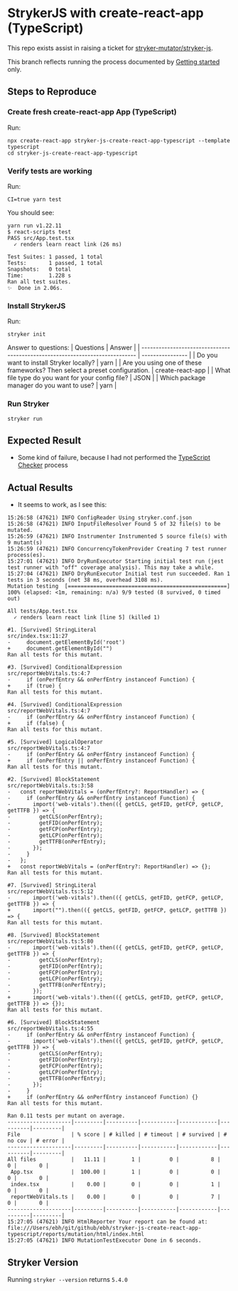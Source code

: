 # StrykerJS with create-react-app (TypeScript)

This repo exists assist in raising a ticket for [stryker-mutator/stryker-js](https://github.com/stryker-mutator/stryker-js).

This branch reflects running the process documented by [Getting started](https://stryker-mutator.io/docs/stryker-js/getting-started) only.


## Steps to Reproduce

### Create fresh create-react-app App (TypeScript)

Run:
```
npx create-react-app stryker-js-create-react-app-typescript --template typescript
cd stryker-js-create-react-app-typescript
```

### Verify tests are working

Run:
```
CI=true yarn test
```

You should see:
```
yarn run v1.22.11
$ react-scripts test
PASS src/App.test.tsx
  ✓ renders learn react link (26 ms)

Test Suites: 1 passed, 1 total
Tests:       1 passed, 1 total
Snapshots:   0 total
Time:        1.228 s
Ran all test suites.
✨  Done in 2.06s.
```

### Install StrykerJS

Run:
```
stryker init
```

Answer to questions:
| Questions                                                                    | Answer           |
| ---------------------------------------------------------------------------- | ---------------- |
| Do you want to install Stryker locally?                                      |  yarn            |
| Are you using one of these frameworks? Then select a preset configuration.   | create-react-app |
| What file type do you want for your config file?                             | JSON             |
| Which package manager do you want to use?                                    | yarn             |


### Run Stryker

```
stryker run
```

## Expected Result

* Some kind of failure, because I had not performed the [TypeScript Checker](https://stryker-mutator.io/docs/stryker-js/typescript-checker) process

## Actual Results

* It seems to work, as I see this:

```
15:26:58 (47621) INFO ConfigReader Using stryker.conf.json
15:26:58 (47621) INFO InputFileResolver Found 5 of 32 file(s) to be mutated.
15:26:59 (47621) INFO Instrumenter Instrumented 5 source file(s) with 9 mutant(s)
15:26:59 (47621) INFO ConcurrencyTokenProvider Creating 7 test runner process(es).
15:27:01 (47621) INFO DryRunExecutor Starting initial test run (jest test runner with "off" coverage analysis). This may take a while.
15:27:04 (47621) INFO DryRunExecutor Initial test run succeeded. Ran 1 tests in 3 seconds (net 38 ms, overhead 3108 ms).
Mutation testing  [==================================================] 100% (elapsed: <1m, remaining: n/a) 9/9 tested (8 survived, 0 timed out)

All tests/App.test.tsx
  ✓ renders learn react link [line 5] (killed 1)

#1. [Survived] StringLiteral
src/index.tsx:11:27
-     document.getElementById('root')
+     document.getElementById("")
Ran all tests for this mutant.

#3. [Survived] ConditionalExpression
src/reportWebVitals.ts:4:7
-     if (onPerfEntry && onPerfEntry instanceof Function) {
+     if (true) {
Ran all tests for this mutant.

#4. [Survived] ConditionalExpression
src/reportWebVitals.ts:4:7
-     if (onPerfEntry && onPerfEntry instanceof Function) {
+     if (false) {
Ran all tests for this mutant.

#5. [Survived] LogicalOperator
src/reportWebVitals.ts:4:7
-     if (onPerfEntry && onPerfEntry instanceof Function) {
+     if (onPerfEntry || onPerfEntry instanceof Function) {
Ran all tests for this mutant.

#2. [Survived] BlockStatement
src/reportWebVitals.ts:3:58
-   const reportWebVitals = (onPerfEntry?: ReportHandler) => {
-     if (onPerfEntry && onPerfEntry instanceof Function) {
-       import('web-vitals').then(({ getCLS, getFID, getFCP, getLCP, getTTFB }) => {
-         getCLS(onPerfEntry);
-         getFID(onPerfEntry);
-         getFCP(onPerfEntry);
-         getLCP(onPerfEntry);
-         getTTFB(onPerfEntry);
-       });
-     }
-   };
+   const reportWebVitals = (onPerfEntry?: ReportHandler) => {};
Ran all tests for this mutant.

#7. [Survived] StringLiteral
src/reportWebVitals.ts:5:12
-       import('web-vitals').then(({ getCLS, getFID, getFCP, getLCP, getTTFB }) => {
+       import("").then(({ getCLS, getFID, getFCP, getLCP, getTTFB }) => {
Ran all tests for this mutant.

#8. [Survived] BlockStatement
src/reportWebVitals.ts:5:80
-       import('web-vitals').then(({ getCLS, getFID, getFCP, getLCP, getTTFB }) => {
-         getCLS(onPerfEntry);
-         getFID(onPerfEntry);
-         getFCP(onPerfEntry);
-         getLCP(onPerfEntry);
-         getTTFB(onPerfEntry);
-       });
+       import('web-vitals').then(({ getCLS, getFID, getFCP, getLCP, getTTFB }) => {});
Ran all tests for this mutant.

#6. [Survived] BlockStatement
src/reportWebVitals.ts:4:55
-     if (onPerfEntry && onPerfEntry instanceof Function) {
-       import('web-vitals').then(({ getCLS, getFID, getFCP, getLCP, getTTFB }) => {
-         getCLS(onPerfEntry);
-         getFID(onPerfEntry);
-         getFCP(onPerfEntry);
-         getLCP(onPerfEntry);
-         getTTFB(onPerfEntry);
-       });
-     }
+     if (onPerfEntry && onPerfEntry instanceof Function) {}
Ran all tests for this mutant.

Ran 0.11 tests per mutant on average.
--------------------|---------|----------|-----------|------------|----------|---------|
File                | % score | # killed | # timeout | # survived | # no cov | # error |
--------------------|---------|----------|-----------|------------|----------|---------|
All files           |   11.11 |        1 |         0 |          8 |        0 |       0 |
 App.tsx            |  100.00 |        1 |         0 |          0 |        0 |       0 |
 index.tsx          |    0.00 |        0 |         0 |          1 |        0 |       0 |
 reportWebVitals.ts |    0.00 |        0 |         0 |          7 |        0 |       0 |
--------------------|---------|----------|-----------|------------|----------|---------|
15:27:05 (47621) INFO HtmlReporter Your report can be found at: file:///Users/ebh/git/github/ebh/stryker-js-create-react-app-typescript/reports/mutation/html/index.html
15:27:05 (47621) INFO MutationTestExecutor Done in 6 seconds.
```

## Stryker Version

Running `stryker --version` returns `5.4.0`
